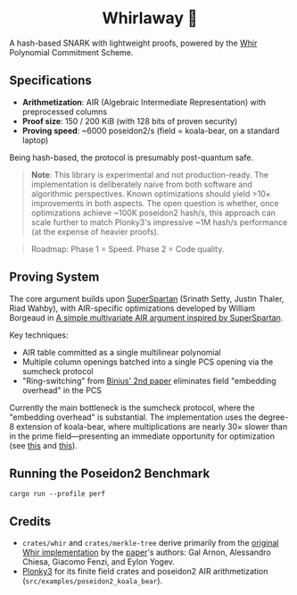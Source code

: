 <h1 align="center">Whirlaway 🐎</h1>

A hash-based SNARK with lightweight proofs, powered by the [Whir](https://eprint.iacr.org/2024/1586) Polynomial Commitment Scheme.

## Specifications

- **Arithmetization**: AIR (Algebraic Intermediate Representation) with preprocessed columns
- **Proof size**: 150 / 200 KiB (with 128 bits of proven security)
- **Proving speed**: ~6000 poseidon2/s (field = koala-bear, on a standard laptop)

Being hash-based, the protocol is presumably post-quantum safe.

> **Note**: This library is experimental and not production-ready. The implementation is deliberately naive from both software and algorithmic perspectives. Known optimizations should yield >10× improvements in both aspects.
The open question is whether, once optimizations achieve ~100K poseidon2 hash/s, this approach can scale further to match Plonky3's impressive ~1M hash/s performance (at the expense of heavier proofs).

> Roadmap: Phase 1 = Speed. Phase 2 = Code quality.

## Proving System

The core argument builds upon [SuperSpartan](https://eprint.iacr.org/2023/552.pdf) (Srinath Setty, Justin Thaler, Riad Wahby), with AIR-specific optimizations developed by William Borgeaud in [A simple multivariate AIR argument inspired by SuperSpartan](https://solvable.group/posts/super-air/#fnref:1).

Key techniques:
- AIR table committed as a single multilinear polynomial
- Multiple column openings batched into a single PCS opening via the sumcheck protocol
- "Ring-switching" from [Binius' 2nd paper](https://eprint.iacr.org/2024/504.pdf) eliminates field "embedding overhead" in the PCS

Currently the main bottleneck is the sumcheck protocol, where the "embedding overhead" is substantial. The implementation uses the degree-8 extension of koala-bear, where multiplications are nearly 30× slower than in the prime field—presenting an immediate opportunity for optimization (see [this](https://eprint.iacr.org/2024/1046.pdf) and [this](https://eprint.iacr.org/2024/108.pdf)).

## Running the Poseidon2 Benchmark

```
cargo run --profile perf
```

## Credits

- `crates/whir` and `crates/merkle-tree` derive primarily from the [original Whir implementation](https://github.com/WizardOfMenlo/whir) by the [paper](https://eprint.iacr.org/2024/1586)'s authors: Gal Arnon, Alessandro Chiesa, Giacomo Fenzi, and Eylon Yogev.
- [Plonky3](https://github.com/Plonky3/Plonky3) for its finite field crates and poseidon2 AIR arithmetization (`src/examples/poseidon2_koala_bear`).